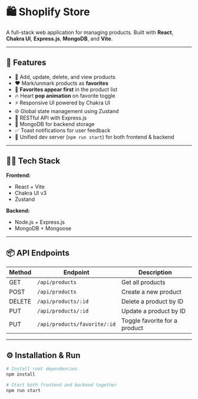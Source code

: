 # 🛍️ Shoplify Store

A full-stack web application for managing products. Built with **React**, **Chakra UI**, **Express.js**, **MongoDB**, and **Vite**.

---

## 🚀 Features

- 🛒 Add, update, delete, and view products
- ❤️ Mark/unmark products as **favorites**
- 🩷 **Favorites appear first** in the product list
- 🔥 Heart **pop animation** on favorite toggle
- ⚡ Responsive UI powered by Chakra UI
- 🌐 Global state management using Zustand
- 🧾 RESTful API with Express.js
- 💾 MongoDB for backend storage
- ✅ Toast notifications for user feedback
- 🔄 Unified dev server (`npm run start`) for both frontend & backend

---

## 🧑‍💻 Tech Stack

**Frontend:**
- React + Vite
- Chakra UI v3
- Zustand

**Backend:**
- Node.js + Express.js
- MongoDB + Mongoose

---

## 📦 API Endpoints

| Method | Endpoint                     | Description                   |
|--------|------------------------------|-------------------------------|
| GET    | `/api/products`              | Get all products              |
| POST   | `/api/products`              | Create a new product          |
| DELETE | `/api/products/:id`          | Delete a product by ID        |
| PUT    | `/api/products/:id`          | Update a product by ID        |
| PUT    | `/api/products/favorite/:id` | Toggle favorite for a product |

---

## ⚙️ Installation & Run

```bash
# Install root dependencies
npm install

# Start both frontend and backend together
npm run start
